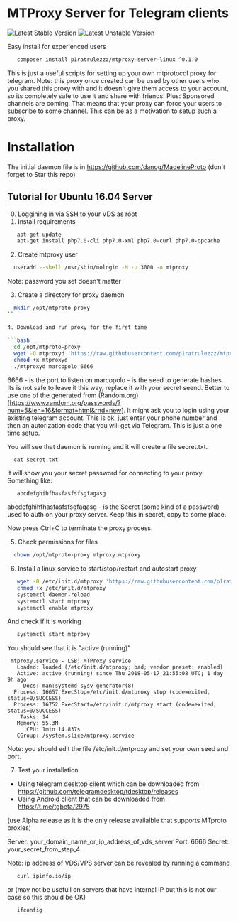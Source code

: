 # MTProxy Server for Telegram clients

[![Latest Stable Version](https://poser.pugx.org/p1ratrulezzz/mtproxy-server-linux/v/stable)](https://packagist.org/packages/p1ratrulezzz/mtproxy-server-linux)
[![Latest Unstable Version](https://poser.pugx.org/p1ratrulezzz/mtproxy-server-linux/v/unstable)](https://packagist.org/packages/p1ratrulezzz/mtproxy-server-linux)

Easy install for experienced users

```bash
   composer install p1ratrulezzz/mtproxy-server-linux ^0.1.0
```

This is just a useful scripts for setting up your own mtprotocol proxy for telegram. Note: this proxy once created can be used by other users who you shared this proxy with and it doesn't give them access to your account, so its completely safe to use it and share with friends!
Plus: Sponsored channels are coming. That means that your proxy can force your users to subscribe to some channel. This can be as a motivation to setup such a proxy.

# Installation

The initial daemon file is in https://github.com/danog/MadelineProto (don't forget to Star this repo)

## Tutorial for Ubuntu 16.04 Server

0. Loggining in via SSH to your VDS as root
1. Install requirements

```bash
   apt-get update
   apt-get install php7.0-cli php7.0-xml php7.0-curl php7.0-opcache
```

2. Create mtproxy user

```bash
  useradd --shell /usr/sbin/nologin -M -u 3000 -o mtproxy
```

Note: password you set doesn't matter

3. Create a directory for proxy daemon

```bash
  mkdir /opt/mtproto-proxy
``

4. Download and run proxy for the first time

```bash
  cd /opt/mtproto-proxy
  wget -O mtproxyd 'https://raw.githubusercontent.com/p1ratrulezzz/mtproxy-server-linux/master/opt/mtproto-proxy/mtproxyd'
  chmod +x mtproxyd
  ./mtproxyd marcopolo 6666
```
6666 - is the port to listen on
marcopolo - is the seed to generate hashes. Its is not safe to leave it this way, replace it with your secret seend. Better to use one of the generated from (Random.org)[https://www.random.org/passwords/?num=5&len=16&format=html&rnd=new]. It might ask you to login using your existing telegram account. This is ok, just enter your phone number and then an autorization code that you will get via Telegram. This is just a one time setup.

You will see that daemon is running and it will create a file secret.txt.

```
  cat secret.txt
```

it will show you your secret password for connecting to your proxy. Something like:
```
   abcdefghihfhasfasfsfsgfagasg
```

abcdefghihfhasfasfsfsgfagasg - is the Secret (some kind of a password) used to auth on your proxy server. Keep this in secret, copy to some place.

Now press Ctrl+C to terminate the proxy process.

5. Check permissions for files

```bash
  chown /opt/mtproto-proxy mtproxy:mtproxy
```

6. Install a linux service to start/stop/restart and autostart proxy

```bash
   wget -O /etc/init.d/mtproxy 'https://raw.githubusercontent.com/p1ratrulezzz/mtproxy-server-linux/master/etc/init.d/mtproxy'
   chmod +x /etc/init.d/mtproxy
   systemctl daemon-reload
   systemctl start mtproxy
   systemctl enable mtproxy
```

And check if it is working

```bash
   systemctl start mtproxy
```

You should see that it is "active (running)"

```
 mtproxy.service - LSB: MTProxy service
   Loaded: loaded (/etc/init.d/mtproxy; bad; vendor preset: enabled)
   Active: active (running) since Thu 2018-05-17 21:55:08 UTC; 1 day 9h ago
     Docs: man:systemd-sysv-generator(8)
  Process: 16657 ExecStop=/etc/init.d/mtproxy stop (code=exited, status=0/SUCCESS)
  Process: 16752 ExecStart=/etc/init.d/mtproxy start (code=exited, status=0/SUCCESS)
    Tasks: 14
   Memory: 55.3M
      CPU: 1min 14.837s
   CGroup: /system.slice/mtproxy.service

```

Note: you should edit the file /etc/init.d/mtproxy and set your own seed and port.

7. Test your installation
* Using telegram desktop client which can be downloaded from https://github.com/telegramdesktop/tdesktop/releases
* Using Android client that can be downloaded from https://t.me/tgbeta/2975

(use Alpha release as it is the only release availalble that supports MTproto proxies)

Server: your_domain_name_or_ip_address_of_vds_server Port: 6666
Secret: your_secret_from_step_4

Note: ip address of VDS/VPS server can be revealed by running a command

```bash
   curl ipinfo.io/ip
```

or (may not be usefull on servers that have internal IP but this is not our case so this should be OK)
```
   ifconfig
```   



